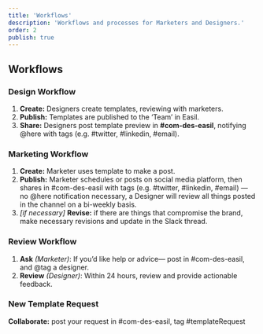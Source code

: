 ```yaml
---
title: 'Workflows'
description: 'Workflows and processes for Marketers and Designers.'
order: 2
publish: true
---
```


## Workflows

### Design Workflow

1. **Create:** Designers create templates, reviewing with marketers.
2. **Publish:** Templates are published to the ‘Team’ in Easil.
3. **Share:** Designers post template preview in **#com-des-easil**, notifying @here with tags (e.g. #twitter, #linkedin, #email).

### Marketing Workflow

1. **Create:** Marketer uses template to make a post.
2. **Publish:** Marketer schedules or posts on social media platform, then shares in #com-des-easil with tags (e.g. #twitter, #linkedin, #email) — no @here notification necessary, a Designer will review all things posted in the channel on a bi-weekly basis.
3. _\[if necessary\]_ **Revise:** if there are things that compromise the brand, make necessary revisions and update in the Slack thread.

### Review Workflow

1. **Ask** _(Marketer)_: If you’d like help or advice— post in #com-des-easil, and @tag a designer.
2. **Review** _(Designer)_: Within 24 hours, review and provide actionable feedback.

### New Template Request

**Collaborate:** post your request in #com-des-easil, tag #templateRequest
